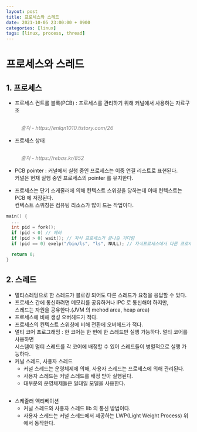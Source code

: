 ```yaml
---
layout: post
title: 프로세스와 스레드
date: 2021-10-05 23:00:00 + 0900
categories: [linux]
tags: [linux, process, thread]
---
```

# 프로세스와 스레드

## 1. 프로세스
- 프로세스 컨트롤 블록(PCB) : 프로세스를 관리하기 위해 커널에서 사용하는 자료구조
<figure>
  <img src="https://user-images.githubusercontent.com/13375810/136038529-03d33917-420f-4ae6-8680-88cd99fea9c8.png"  alt=""/>
  <p style="font-style: italic; color: gray;">출처 - https://enlqn1010.tistory.com/26</p>
</figure>

- 프로세스 상태
<figure>
  <img src="https://user-images.githubusercontent.com/13375810/136038979-ea3129cc-1612-45c3-9b77-8ba82e3782dd.jpg"  alt=""/>
  <p style="font-style: italic; color: gray;">출처 - https://rebas.kr/852</p>
</figure>

- PCB pointer : 커널에서 실행 중인 프로세스는 이중 연결 리스트로 표현된다.   
커널은 현재 실행 중인 프로세스의 pointer 를 유지한다.

- 프로세스는 단기 스케줄러에 의해 컨텍스트 스위칭을 당하는데 이때 컨텍스트는 PCB 에 저장된다.   
컨텍스트 스위칭은 컴퓨팅 리소스가 많이 드는 작업이다.

```c
main() {
  ...
  int pid = fork();
  if (pid < 0) // 에러
  if (pid > 0) wait(); // 자식 프로세스가 끝나길 기다림
  if (pid == 0) exelp("/bin/ls", "ls", NULL); // 자식프로세스에서 다른 프로세스를 실행
  
  return 0;
}
```

## 2. 스레드
- 멀티스레딩으로 한 스레드가 블로킹 되어도 다른 스레드가 요청을 응답할 수 있다.
- 프로세스 간에 통신하려면 메모리를 공유하거나 IPC 로 통신해야 하지만,   
스레드는 자원을 공유한다.(JVM 의 mehod area, heap area)
- 프로세스에 비해 생성 오버헤드가 적다.
- 프로세스의 컨텍스트 스위칭에 비해 전환에 오버헤드가 적다.
- 멀티 코어 프로그래밍 : 한 코어는 한 번에 한 스레드만 실행 가능하다. 멀티 코어를 사용하면   
시스템이 멀티 스레드를 각 코어에 배정할 수 있어 스레드들이 병렬적으로 실행 가능하다.
- 커널 스레드, 사용자 스레드
  - 커널 스레드는 운영체제에 의해, 사용자 스레드는 프로세스에 의해 관리된다.
  - 사용자 스레드는 커널 스레드를 배정 받아 실행된다.
  - 대부분의 운영체제들은 일대일 모델을 사용한다. 
<figure>
  <img src="https://user-images.githubusercontent.com/13375810/136040819-a0b6369d-2477-4718-9702-1c39468ecc02.png"  alt=""/>
</figure>

- 스케줄러 액티베이션
  - 커널 스레드와 사용자 스레드 lib 의 통신 방법이다.
  - 사용자 스레드는 커널 스레드에서 제공하는 LWP(Light Weight Process) 위에서 동작한다.
<figure>
  <img src="https://user-images.githubusercontent.com/13375810/136041449-88d9ea0a-d535-4feb-a32f-dd732dd3ecb6.png"  alt=""/>
</figure>